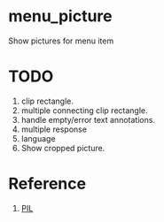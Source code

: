 # menu_picture
Show pictures for menu item

# TODO
1. clip rectangle.
2. multiple connecting clip rectangle.
3. handle empty/error text annotations.
4. multiple response
5. language
6. Show cropped picture.

# Reference
1. [PIL](https://pillow.readthedocs.io/en/latest/handbook/index.html)